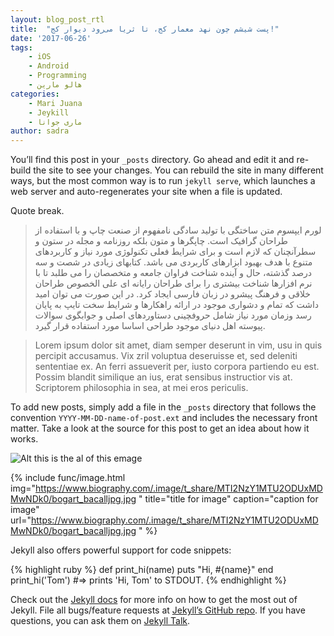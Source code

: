 ```yaml
---
layout: blog_post_rtl
title:  "پست شیشم چون نهد معمار کج، تا ثریا می‌رود دیوار کج!"
date: '2017-06-26'
tags:
    - iOS
    - Android
    - Programming
    - هالو مارین
categories:
    - Mari Juana
    - Jeykill
    - ماری جوانا
author: sadra
---
```

You’ll find this post in your `_posts` directory. Go ahead and edit it and re-build the site to see your changes. You can rebuild the site in many different ways, but the most common way is to run `jekyll serve`, which launches a web server and auto-regenerates your site when a file is updated.

Quote break.

> لورم ایپسوم متن ساختگی با تولید سادگی نامفهوم از صنعت چاپ و با استفاده از طراحان گرافیک است. چاپگرها و متون بلکه روزنامه و مجله در ستون و سطرآنچنان که لازم است و برای شرایط فعلی تکنولوژی مورد نیاز و کاربردهای متنوع با هدف بهبود ابزارهای کاربردی می باشد. کتابهای زیادی در شصت و سه درصد گذشته، حال و آینده شناخت فراوان جامعه و متخصصان را می طلبد تا با نرم افزارها شناخت بیشتری را برای طراحان رایانه ای علی الخصوص طراحان خلاقی و فرهنگ پیشرو در زبان فارسی ایجاد کرد. در این صورت می توان امید داشت که تمام و دشواری موجود در ارائه راهکارها و شرایط سخت تایپ به پایان رسد وزمان مورد نیاز شامل حروفچینی دستاوردهای اصلی و جوابگوی سوالات پیوسته اهل دنیای موجود طراحی اساسا مورد استفاده قرار گیرد.

> Lorem ipsum dolor sit amet, diam semper deserunt in vim, usu in quis percipit accusamus. Vix zril voluptua deseruisse et, sed deleniti sententiae ex. An ferri assueverit per, iusto corpora partiendo eu est. Possim blandit similique an ius, erat sensibus instructior vis at. Scriptorem philosophia in sea, at mei eros periculis.



To add new posts, simply add a file in the `_posts` directory that follows the convention `YYYY-MM-DD-name-of-post.ext` and includes the necessary front matter. Take a look at the source for this post to get an idea about how it works.

![Alt this is the al of this emage](https://www.biography.com/.image/t_share/MTI2NzY1MTU2ODUxMDMwNDk0/bogart_bacalljpg.jpg "This is caption")

{% include func/image.html
            img="https://www.biography.com/.image/t_share/MTI2NzY1MTU2ODUxMDMwNDk0/bogart_bacalljpg.jpg "
            title="title for image"
            caption="caption for image"
            url="https://www.biography.com/.image/t_share/MTI2NzY1MTU2ODUxMDMwNDk0/bogart_bacalljpg.jpg " %}


Jekyll also offers powerful support for code snippets:

{% highlight ruby %}
def print_hi(name)
  puts "Hi, #{name}"
end
print_hi('Tom')
#=> prints 'Hi, Tom' to STDOUT.
{% endhighlight %}

Check out the [Jekyll docs][jekyll-docs] for more info on how to get the most out of Jekyll. File all bugs/feature requests at [Jekyll’s GitHub repo][jekyll-gh]. If you have questions, you can ask them on [Jekyll Talk][jekyll-talk].

[jekyll-docs]: https://jekyllrb.com/docs/home
[jekyll-gh]:   https://github.com/jekyll/jekyll
[jekyll-talk]: https://talk.jekyllrb.com/
